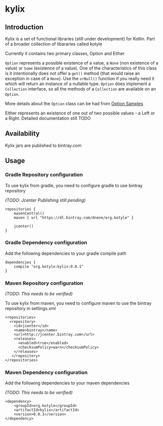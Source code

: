 # kylix

## Introduction

Kylix is a set of functional libraries (still under development) for Kotlin. Part of a broader collection of libararies called kotyle

Currently it contains two primary classes, Option and Either

`Option` represents a possible existence of a value, a `None` (non existence of a value) or `Some` (existence of a value). 
One of the characteristics of this class is it intentionally does not offer a `get()` method (that would raise an exception 
in case of a `None`). Use the `orNull()` function if you really need it which will return an instance of a nullable type. 
`Option` does implement a `Collection` interface, so all the methods of a `Collection` are available on an `Option`.

More details about the `Option` class can be had from [Option Samples](OptionSamples.md)

Either represents an existence of one out of two possible values - a Left or a Right. Detailed documentation still TODO

## Availability

Kylix jars are published to bintray.com

## Usage

### Gradle Repository configuration

To use kylix from gradle, you need to configure gradle to use bintray repository

_(TODO: Jcenter Publishing still pending)_

```    
repositories {
    mavenCentral()
    maven { url "https://dl.bintray.com/dnene/org.kotyle" }

	jcenter()
}
```   

### Gradle Dependency configuration

Add the following dependencies to your gradle compile path

```   
dependencies {
    compile "org.kotyle:kylix:0.0.1"
}  
```   

### Maven Repository configuration

_(TODO: This needs to be verified)_

To use kylix from maven, you need to configure maven to use the bintray repository in settings.xml

```
<repositories>
  <repository>
    <id>jcenter</id>
    <name>bintray</name>
    <url>http://jcenter.bintray.com</url>
    <releases>
      <enabled>true</enabled>
      <checksumPolicy>warn</checksumPolicy>
    </releases>
   </repository>
</repositories>
```

### Maven Dependency configuration

Add the following dependencies to your maven dependencies

_(TODO: This needs to be verified)_

```
<dependency>
    <groupId>org.kotyle</groupId>
    <artifactId>kylix</artifactId>
    <version>0.0.1</version>
</dependency>   
```
